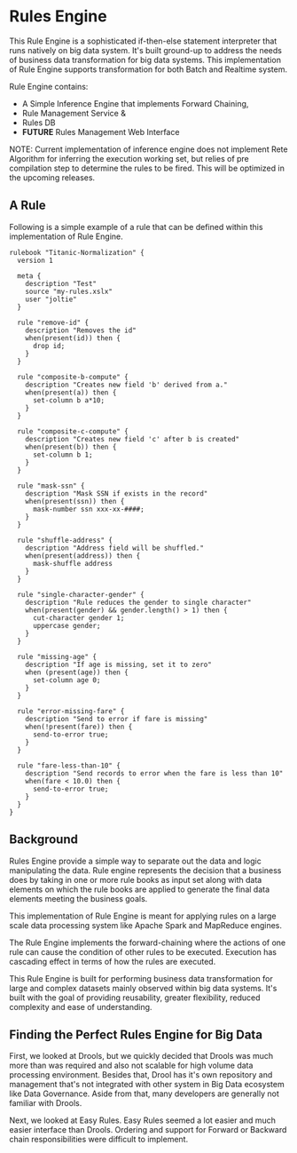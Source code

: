 # Rules Engine

This Rule Engine is a sophisticated if-then-else statement interpreter that runs
natively on big data system. It's built ground-up to address the needs of business
data transformation for big data systems. This implementation of Rule Engine supports
transformation for both Batch and Realtime system.

Rule Engine contains:

 * A Simple Inference Engine that implements Forward Chaining,
 * Rule Management Service &
 * Rules DB
 * **FUTURE** Rules Management Web Interface

NOTE: Current implementation of inference engine does not implement
Rete Algorithm for inferring the execution working set,
but relies of pre compilation step to determine the rules to be fired.
This will be optimized in the upcoming releases.

## A Rule

Following is a simple example of a rule that can be defined within this
implementation of Rule Engine.

```
rulebook "Titanic-Normalization" {
  version 1

  meta {
    description "Test"
    source "my-rules.xslx"
    user "joltie"
  }

  rule "remove-id" {
    description "Removes the id"
    when(present(id)) then {
      drop id;
    }
  }

  rule "composite-b-compute" {
    description "Creates new field 'b' derived from a."
    when(present(a)) then {
      set-column b a*10;
    }
  }

  rule "composite-c-compute" {
    description "Creates new field 'c' after b is created"
    when(present(b)) then {
      set-column b 1;
    }
  }

  rule "mask-ssn" {
    description "Mask SSN if exists in the record"
    when(present(ssn)) then {
      mask-number ssn xxx-xx-####;
    }
  }

  rule "shuffle-address" {
    description "Address field will be shuffled."
    when(present(address)) then {
      mask-shuffle address
    }
  }

  rule "single-character-gender" {
    description "Rule reduces the gender to single character"
    when(present(gender) && gender.length() > 1) then {
      cut-character gender 1;
      uppercase gender;
    }
  }

  rule "missing-age" {
    description "If age is missing, set it to zero"
    when (present(age)) then {
      set-column age 0;
    }
  }

  rule "error-missing-fare" {
    description "Send to error if fare is missing"
    when(!present(fare)) then {
      send-to-error true;
    }
  }

  rule "fare-less-than-10" {
    description "Send records to error when the fare is less than 10"
    when(fare < 10.0) then {
      send-to-error true;
    }
  }
}
```


## Background

Rules Engine provide a simple way to separate out the data and logic manipulating the data.
Rule engine represents the decision that a business does by taking in one or more
rule books as input set along with data
elements on which the rule books are applied to generate the final
data elements meeting the business goals.

This implementation of Rule Engine is meant for applying rules on
a large scale data processing system like Apache Spark and MapReduce engines.

The Rule Engine implements the forward-chaining where the actions of
one rule can cause the condition of other rules to be executed.
Execution has cascading effect in terms of how the rules are executed.

This Rule Engine is built for performing business data transformation
for large and complex datasets mainly observed within big data systems.
It's built with the goal of providing reusability, greater flexibility,
reduced complexity and ease of understanding.

## Finding the Perfect Rules Engine for Big Data

First, we looked at Drools, but we quickly decided that Drools was much
more than was required and also not scalable for high volume data processing
environment. Besides that, Drool has it's own repository and management
that's not integrated with other system in Big Data ecosystem like
Data Governance. Aside from that, many developers are generally not familiar
with Drools.

Next, we looked at Easy Rules. Easy Rules seemed a lot easier and much
easier interface than Drools. Ordering and support for Forward or Backward
chain responsibilities were difficult to implement.
